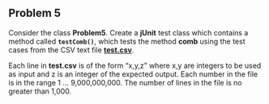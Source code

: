 ## Problem 5

Consider the class **Problem5**. Create a **jUnit** test class which contains a method called **`testComb()`**, which tests the method **comb** using the test cases from the CSV text file [**test.csv**](test.csv).

Each line in **test.csv** is of the form “x,y,z” where x,y are integers to be used as input and z is an integer of the expected output. Each number in the file is in the range 1 ... 9,000,000,000. The number of lines in the file is no greater than 1,000.
